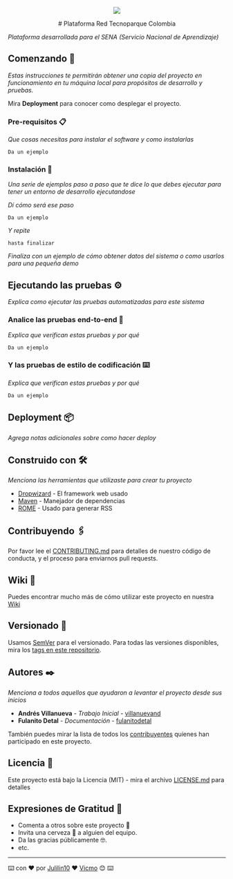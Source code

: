 <p align="center"><img src="https://laravel.com/assets/img/components/logo-laravel.svg"></p>

<p align="center">
# Plataforma Red Tecnoparque Colombia
</p>

_Plataforma desarrollada para el SENA (Servicio Nacional de Aprendizaje)_

## Comenzando 🚀

_Estas instrucciones te permitirán obtener una copia del proyecto en funcionamiento en tu máquina local para propósitos de desarrollo y pruebas._

Mira **Deployment** para conocer como desplegar el proyecto.


### Pre-requisitos 📋

_Que cosas necesitas para instalar el software y como instalarlas_

```
Da un ejemplo
```

### Instalación 🔧

_Una serie de ejemplos paso a paso que te dice lo que debes ejecutar para tener un entorno de desarrollo ejecutandose_

_Dí cómo será ese paso_

```
Da un ejemplo
```

_Y repite_

```
hasta finalizar
```

_Finaliza con un ejemplo de cómo obtener datos del sistema o como usarlos para una pequeña demo_

## Ejecutando las pruebas ⚙️

_Explica como ejecutar las pruebas automatizadas para este sistema_

### Analice las pruebas end-to-end 🔩

_Explica que verifican estas pruebas y por qué_

```
Da un ejemplo
```

### Y las pruebas de estilo de codificación ⌨️

_Explica que verifican estas pruebas y por qué_

```
Da un ejemplo
```

## Deployment 📦

_Agrega notas adicionales sobre como hacer deploy_

## Construido con 🛠️

_Menciona las herramientas que utilizaste para crear tu proyecto_

* [Dropwizard](http://www.dropwizard.io/1.0.2/docs/) - El framework web usado
* [Maven](https://maven.apache.org/) - Manejador de dependencias
* [ROME](https://rometools.github.io/rome/) - Usado para generar RSS

## Contribuyendo 🖇️

Por favor lee el [CONTRIBUTING.md](https://gist.github.com/villanuevand/xxxxxx) para detalles de nuestro código de conducta, y el proceso para enviarnos pull requests.

## Wiki 📖

Puedes encontrar mucho más de cómo utilizar este proyecto en nuestra [Wiki](https://github.com/tu/proyecto/wiki)

## Versionado 📌

Usamos [SemVer](http://semver.org/) para el versionado. Para todas las versiones disponibles, mira los [tags en este repositorio](https://github.com/tu/proyecto/tags).

## Autores ✒️

_Menciona a todos aquellos que ayudaron a levantar el proyecto desde sus inicios_

* **Andrés Villanueva** - *Trabajo Inicial* - [villanuevand](https://github.com/villanuevand)
* **Fulanito Detal** - *Documentación* - [fulanitodetal](#fulanito-de-tal)

También puedes mirar la lista de todos los [contribuyentes](https://github.com/your/project/contributors) quíenes han participado en este proyecto. 

## Licencia 📄

Este proyecto está bajo la Licencia (MIT) - mira el archivo [LICENSE.md](LICENSE.md) para detalles

## Expresiones de Gratitud 🎁

* Comenta a otros sobre este proyecto 📢
* Invita una cerveza 🍺 a alguien del equipo. 
* Da las gracias públicamente 🤓.
* etc.



---
⌨️ con ❤️ por [Julilin10](https://github.com/Villanuevand) ❤️ [Vicmo](https://github.com/Villanuevand)  😊 ⌨️

